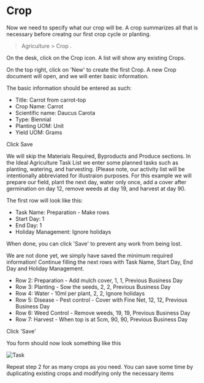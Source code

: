<!-- add-breadcrumbs -->
# Crop 

Now we need to specify what our crop will be. A crop summarizes all that is necessary before creatng our first crop cycle or planting.

> Agriculture > Crop .

On the desk, click on the Crop icon. A list will show any existing Crops.

On the top right, click on 'New'  to create the first Crop. A new Crop document will open, and we will enter basic information.

The basic information should be entered as such:

* Title: Carrot from carrot-top
* Crop Name: Carrot
* Scientific name: Daucus Carota
* Type: Biennial
* Planting UOM: Unit
* Yield UOM: Grams

Click Save 

We will skip the Materials Required, Byproducts and Produce sections. In the Ideal Agriculture Task List we enter some planned tasks such as planting, watering, and harvesting. (Please note, our activity list will be intentionally abbreviated for illustraion purposes. For this example we will prepare our field, plant the next day, water only once, add a cover after germination on day 12, remove weeds at day 19, and harvest at day 90.

The first row will look like this:

* Task Name: Preparation - Make rows
* Start Day: 1
* End Day: 1
* Holiday Management: Ignore holidays

When done, you can click 'Save' to prevent any work from being lost.

We are not done yet, we simply have saved the minimum required information!
Continue filling the next rows with Task Name, Start Day, End Day and Holiday Management.


* Row 2: Preparation - Add mulch cover, 1, 1, Previous Business Day
* Row 3: Planting - Sow the seeds, 2, 2, Previous Business Day
* Row 4: Water - 10ml per plant, 2, 2, Ignore holidays
* Row 5: Disease - Pest control - Cover with Fine Net, 12, 12, Previous Business Day
* Row 6: Weed Control - Remove weeds, 19, 19, Previous Business Day
* Row 7: Harvest - When top is at 5cm, 90, 90, Previous Business Day

Click 'Save'

You form should now look something like this

<img class="screenshot" alt="Task" src="{{docs_base_url}}/assets/img/agriculture/crops_and_land/crop.png">

Repeat step 2 for as many crops as you need. You can save some time by duplicating existing crops and modifying only the necessary items
